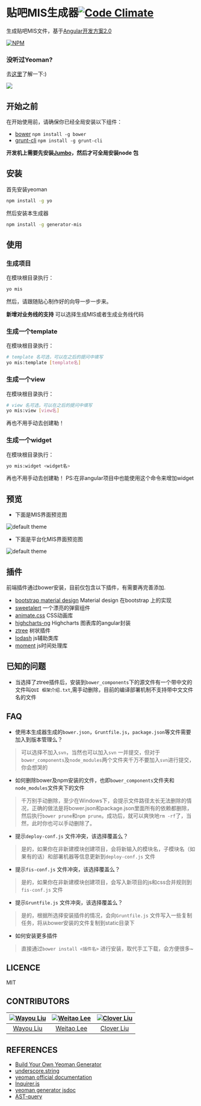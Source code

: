 
# 贴吧MIS生成器[![Code Climate](https://codeclimate.com/github/tbfe/generator-mis/badges/gpa.svg)](https://codeclimate.com/github/tbfe/generator-mis)

生成贴吧MIS文件，基于[Angular开发方案2.0](http://jsbear.baidu.com/2014/11/12/angularjs-new-dev-pattern/)

[![NPM](https://nodei.co/npm/generator-mis.png?downloads=true&stars=true)](https://nodei.co/npm/generator-mis/)

### 没听过Yeoman?

去[这里](http://yeoman.io/)了解一下:)

![](http://i.imgur.com/JHaAlBJ.png)

## 开始之前

在开始使用前，请确保你已经全局安装以下组件：
- [bower](http://bower.io/) `npm install -g bower`
- [grunt-cli](http://gruntjs.com/) `npm install -g grunt-cli`

**开发机上需要先安装[Jumbo](http://jumbo.baidu.com/)，然后才可全局安装node 包**

## 安装

首先安装yeoman

```bash
npm install -g yo
```

然后安装本生成器

```bash
npm install -g generator-mis
```


## 使用

### 生成项目

在模块根目录执行：

```bash
yo mis
```

然后，请跟随贴心制作好的向导一步一步来。

**新增对业务线的支持**
可以选择生成MIS或者生成业务线代码

### 生成一个template

在模块根目录执行：

```bash
# template 名可选，可以在之后的提问中填写
yo mis:template [template名]
```

### 生成一个view

在模块根目录执行：

```bash
# view 名可选，可以在之后的提问中填写
yo mis:view [view名]
```
再也不用手动去创建勒！

### 生成一个widget

在模块根目录执行：

```bash
yo mis:widget <widget名>
```
再也不用手动去创建勒！
PS:在非angular项目中也能使用这个命令来增加widget

## 预览

- 下面是MIS界面预览图

![default theme](asset/screenshot.jpg)

- 下面是平台化MIS界面预览图

![default theme](asset/p-screenshot.jpg)

## 插件

前端插件通过bower安装，目前仅包含以下插件，有需要再完善添加.

- [bootstrap material design](http://fezvrasta.github.io/bootstrap-material-design/bootstrap-elements.html) Material design 在bootstrap 上的实现
- [sweetalert](http://tristanedwards.me/sweetalert) 一个漂亮的弹窗组件
- [animate.css](http://daneden.github.io/animate.css/) CSS动画库
- [highcharts-ng](https://github.com/pablojim/highcharts-ng) Highcharts 图表库的angular封装
- [ztree](http://www.ztree.me/v3/api.php) 树状插件
- [lodash](https://lodash.com/) js辅助类库
- [moment](http://momentjs.com/) js时间处理库

## 已知的问题

- 当选择了ztree插件后，安装到`bower_components`下的源文件有一个带中文的文件叫`QUI 框架介绍.txt`,需手动删除，目前的编译部署机制不支持带中文文件名的文件

## FAQ

- 使用本生成器生成的`bower.json`，`Gruntfile.js`，`package.json`等文件需要加入到版本管理么？

> 可以选择不加入`svn`，当然也可以加入`svn` 一并提交，但对于`bower_components`及`node_modules`两个文件夹千万不要加入`svn`进行提交，你会想哭的

- 如何删除bower及npm安装的文件，也即`bower_components`文件夹和`node_modules`文件夹下的文件

> 千万别手动删除，至少在Windows下，会提示文件路径太长无法删除的情况，正确的做法是将bower.json和package.json里面所有的依赖都删除，然后执行`bower prune`和`npm prune`。成功后，就可以爽快地`rm -rf`了，当然，此时你也可以手动删除了。

- 提示`deploy-conf.js` 文件冲突，该选择覆盖么？

> 是的，如果你在非新建模块创建项目，会将新输入的模块名，子模块名（如果有的话）和部署机器等信息更新到`deploy-conf.js` 文件

- 提示`fis-conf.js` 文件冲突，该选择覆盖么？

> 是的，如果你在非新建模块创建项目，会写入新项目的js和css合并规则到`fis-conf.js` 文件

- 提示`Gruntfile.js` 文件冲突，该选择覆盖么？

> 是的，根据所选择安装插件的情况，会向`Gruntfile.js` 文件写入一些复制任务，将从bower安装的文件复制到static目录下

- 如何安装更多插件

> 直接通过`bower install <插件名>` 进行安装，取代手工下载，会方便很多~

## LICENCE

MIT

## CONTRIBUTORS

[![Wayou Liu](https://avatars2.githubusercontent.com/u/3783096?v=3&s=117)](http://wayou.github.io/) | [![Weitao Lee](https://avatars0.githubusercontent.com/u/1782542?v=3&s=117)](https://github.com/luckyadam)| [![Clover Liu](https://avatars0.githubusercontent.com/u/4927775?v=3&s=460)](https://github.com/cloverzero)
:---:|:---:|:---:
[Wayou Liu](http://wayou.github.io/) | [Weitao Lee](https://github.com/luckyadam) | [Clover Liu](https://github.com/cloverzero)

## REFERENCES

- [Build Your Own Yeoman Generator](http://code.tutsplus.com/tutorials/build-your-own-yeoman-generator--cms-20040)
- [underscore.string](https://github.com/epeli/underscore.string)
- [yeoman official documentation](http://yeoman.io/authoring/file-system.html)
- [Inquirer.js](https://github.com/SBoudrias/Inquirer.js)
- [yeoman generator jsdoc](http://yeoman.github.io/generator/file.html)
- [AST-query](https://github.com/SBoudrias/ast-query#toc9)
